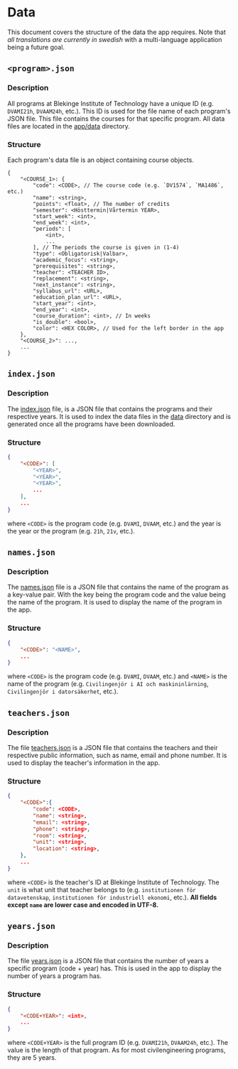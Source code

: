 # Data

This document covers the structure of the data the app requires. Note that _all translations are currently in swedish_ with a multi-language application being a future goal.

## `<program>.json`

### Description

All programs at Blekinge Institute of Technology have a unique ID (e.g. `DVAMI21h`, `DVAAM24h`, etc.). This ID is used for the file name of each program's JSON file. This file contains the courses for that specific program. All data files are located in the [app/data](./app/data) directory.

### Structure

Each program's data file is an object containing course objects.

```jsonc
{
    "<COURSE_1>: {
        "code": <CODE>, // The course code (e.g. `DV1574`, `MA1486`, etc.)
        "name": <string>,
        "points": <float>, // The number of credits
        "semester": <Hösttermin|Vårtermin YEAR>,
        "start_week": <int>,
        "end_week": <int>,
        "periods": [
            <int>,
            ...
        ], // The periods the course is given in (1-4)
        "type": <Obligatorisk|Valbar>,
        "academic_focus": <string>,
        "prerequisites": <string>,
        "teacher": <TEACHER ID>,
        "replacement": <string>,
        "next_instance": <string>,
        "syllabus_url": <URL>,
        "education_plan_url": <URL>,
        "start_year": <int>,
        "end_year": <int>,
        "course_duration": <int>, // In weeks
        "is_double": <bool>,
        "color": <HEX COLOR>, // Used for the left border in the app
    },
    "<COURSE_2>": ...,
    ...
}
```

## `index.json`

### Description

The [index.json](./app/data/index.json) file, is a JSON file that contains the programs and their respective years. It is used to index the data files in the [data](./app/data) directory and is generated once all the programs have been downloaded.

### Structure

```json
{
    "<CODE>": [
        "<YEAR>",
        "<YEAR>",
        "<YEAR>",
        ...
    ],
    ...
}
```

where `<CODE>` is the program code (e.g. `DVAMI`, `DVAAM`, etc.) and the year is the year or the program (e.g. `21h`, `21v`, etc.).

## `names.json`

### Description

The [names.json](./app/data/names.json) file is a JSON file that contains the name of the program as a key-value pair. With the key being the program code and the value being the name of the program. It is used to display the name of the program in the app.

### Structure

```json
{
    "<CODE>": "<NAME>",
    ...
}
```

where `<CODE>` is the program code (e.g. `DVAMI`, `DVAAM`, etc.) and `<NAME>` is the name of the program (e.g. `Civilingenjör i AI och maskininlärning`, `Civilingenjör i datorsäkerhet`, etc.).

## `teachers.json`

### Description

The file [teachers.json](./app/data/teachers.json) is a JSON file that contains the teachers and their respective public information, such as name, email and phone number. It is used to display the teacher's information in the app.

### Structure

```json
{
    "<CODE>":{
        "code": <CODE>,
        "name": <string>,
        "email": <string>,
        "phone": <string>,
        "room": <string>,
        "unit": <string>,
        "location": <string>,
    },
    ...
}
```

where `<CODE>` is the teacher's ID at Blekinge Institute of Technology. The `unit` is what unit that teacher belongs to (e.g. `institutionen för datavetenskap`, `institutionen för industriell ekonomi`, etc.). **All fields except `name` are lower case and encoded in UTF-8.**

## `years.json`

### Description

The file [years.json](./app/data/years.json) is a JSON file that contains the number of years a specific program (code + year) has. This is used in the app to display the number of years a program has.

### Structure

```json
{
    "<CODE+YEAR>": <int>,
    ...
}
```

where `<CODE+YEAR>` is the full program ID (e.g. `DVAMI21h`, `DVAAM24h`, etc.). The value is the length of that program. As for most civilengineering programs, they are 5 years.
